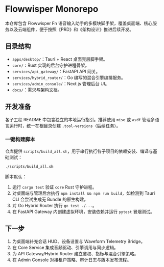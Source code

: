 # Flowwisper Monorepo

本仓库包含 Flowwisper Fn 语音输入助手的多模块脚手架，覆盖桌面端、核心服务以及云端组件，便于按照《PRD》和《架构设计》推进后续开发。

## 目录结构

- `apps/desktop/`：Tauri + React 桌面壳层脚手架。
- `core/`：Rust 实现的后台守护进程骨架。
- `services/api_gateway/`：FastAPI API 网关。
- `services/hybrid_router/`：Go 编写的混合引擎编排服务。
- `services/admin_console/`：Next.js 管理后台 UI。
- `docs/`：需求与架构文档。

## 开发准备

各子工程 README 中包含独立的本地运行指引。推荐使用 `mise` 或 `asdf` 管理多语言运行时，统一在根目录创建 `.tool-versions`（后续任务）。

### 一键构建脚本

仓库提供 `scripts/build_all.sh`，用于串行执行各子项目的依赖安装、编译与基础测试：

```bash
./scripts/build_all.sh
```

脚本默认：

1. 运行 `cargo test` 验证 `core` Rust 守护进程。
2. 对桌面端与管理后台执行 `npm install && npm run build`，如检测到 Tauri CLI 会尝试生成无 Bundle 的原生构建。
3. 对 Go Hybrid Router 执行 `go test ./...`。
4. 在 FastAPI Gateway 内创建虚拟环境，安装依赖并运行 `pytest` 冒烟测试。

## 下一步

1. 为桌面端补充会话 HUD、设备设置与 Waveform Telemetry Bridge。
2. 在 Core Service 集成音频驱动、引擎调用与同步逻辑。
3. 为 API Gateway/Hybrid Router 建立鉴权、指标与混合引擎策略。
4. 在 Admin Console 对接租户策略、审计日志与版本发布流程。
